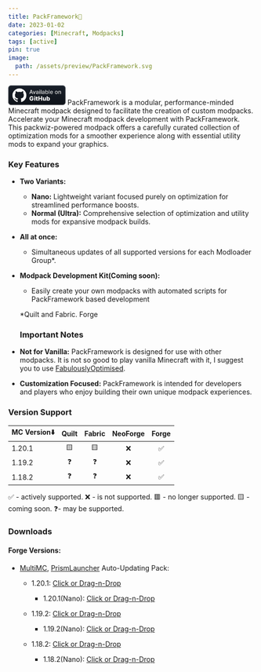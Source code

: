 ```yaml
---
title: PackFramework🧩
date: 2023-01-02
categories: [Minecraft, Modpacks]
tags: [active]
pin: true
image:
  path: /assets/preview/PackFramework.svg
---
```

<a href="https://github.com/Den4enko/PackFramework"><img alt="SourceCode" height="40" src="/assets/badges/github_vector.svg"></a>
PackFramework is a modular, performance-minded Minecraft modpack designed to facilitate the creation of custom modpacks. Accelerate your Minecraft modpack development with PackFramework. This packwiz-powered modpack offers a carefully curated collection of optimization mods for a smoother experience along with essential utility mods to expand your graphics.

### Key Features

* **Two Variants:**
  
  * **Nano:** Lightweight variant focused purely on optimization for streamlined performance boosts.
  * **Normal (Ultra):** Comprehensive selection of optimization and utility mods for expansive modpack builds.

* **All at once:**
  
  * Simultaneous updates of all supported versions for each Modloader Group*.

* **Modpack Development Kit(Coming soon):**
  
  * Easily create your own modpacks with automated scripts for PackFramework based development
  
  *Quilt and Fabric. Forge
  
  ### Important Notes

* **Not for Vanilla:** PackFramework is designed for use with other modpacks. It is not so good to play vanilla Minecraft with it, I suggest you to use [FabulouslyOptimised](https://download.fo/).

* **Customization Focused:** PackFramework is intended for developers and players who enjoy building their own unique modpack experiences.

### Version Support

| MC Version⬇️ | Quilt | Fabric | NeoForge | Forge |
| ------------ |:-----:|:------:|:--------:|:-----:|
| 1.20.1       | 🟨    | 🟨     | ❌        | ✅     |
| 1.19.2       | ❓     | ❓      | ❌        | ✅     |
| 1.18.2       | ❓     | ❓      | ❌        | ✅     |

✅ - actively supported. ❌ - is not supported. 🟥 - no longer supported. 🟨 - coming soon. ❓- may be supported.

### Downloads

#### Forge Versions:

- [MultiMC](https://multimc.org/), [PrismLauncher](https://prismlauncher.org/) Auto-Updating Pack:
  
  - 1.20.1: [Click or Drag-n-Drop](https://den4enko.github.io/PackFramework/downloads/mmc/PackFramework-Forge-1.20.1.zip)
    
    - 1.20.1(Nano): [Click or Drag-n-Drop](https://den4enko.github.io/PackFramework/downloads/mmc/PackFramework-Forge-1.20.1-nano.zip)
  
  - 1.19.2: [Click or Drag-n-Drop](https://den4enko.github.io/PackFramework/downloads/mmc/PackFramework-Forge-1.19.2.zip)
    
    - 1.19.2(Nano): [Click or Drag-n-Drop](https://den4enko.github.io/PackFramework/downloads/mmc/PackFramework-Forge-1.19.2-nano.zip)
  
  - 1.18.2: [Click or Drag-n-Drop](https://den4enko.github.io/PackFramework/downloads/mmc/PackFramework-Forge-1.18.2.zip)
    
    - 1.18.2(Nano): [Click or Drag-n-Drop](https://den4enko.github.io/PackFramework/downloads/mmc/PackFramework-Forge-1.18.2-nano.zip)
